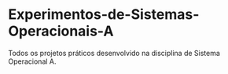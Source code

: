 # Experimentos-de-Sistemas-Operacionais-A
Todos os projetos práticos desenvolvido na disciplina de Sistema Operacional A.
